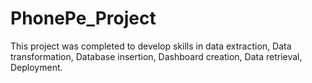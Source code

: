 # PhonePe_Project
This project was completed to develop skills in data extraction, Data transformation, Database insertion, Dashboard creation, Data retrieval, Deployment.
